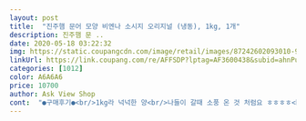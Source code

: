 ```yaml
---
layout: post 
title:  "진주햄 문어 모양 비엔나 소시지 오리지널 (냉동), 1kg, 1개" 
description: 진주햄 문 ..
date: 2020-05-18 03:22:32 
img: https://static.coupangcdn.com/image/retail/images/87242602093010-975cd04d-f0d2-4c04-8482-8613ccb0bf03.jpg 
linkUrl: https://link.coupang.com/re/AFFSDP?lptag=AF3600438&subid=ahnPublicAsk&pageKey=306157806&itemId=965325660&vendorItemId=5369794953&traceid=V0-113-0987a4e5c76cd258 
categories: [1012] 
color: A6A6A6 
price: 10700 
author: Ask View Shop 
cont:  "●구매후기●<br/>1kg라 넉넉한 양<br/>나들이 갈때 소풍 온 것 처럼요 ㅎㅎㅎㅎ<br/>담에는 소세지야채볶음.<br/> 소세지문어초밥 해먹어야 겠어요<br/>돼지고기 85.<br/>22%<br/>몇달째 주기적으로 사는 비엔나입니당<br/>모양도 이쁘고 아이들도 좋아하네요<br/>볶아 돈까스 해줄때 접시위에 올려주니 좋아하며 잘 먹어요.<br/><br/>볶음밥 또는 유부초밥이나 김밥 해 줄때 같이 해주면 좋을 듯 해요<br/>비엔나를 원래도 좋아했는데 매번 칼집내는게 매우매우 귀찮았는데 냉동이라 보관도 편하고 필요할때 물에 삶아낸 후 구워주면 제 입엔 딱! 입니다!<br/>사용할 만큼 덜어쓰고 냉동보관<br/>아이들 반찬 해 주려고 구입해요<br/>어른들이 먹어도 맛이 좋구요.<br/><br/>유통기한 2020년 10월 10일<br/>유통기한도 넉넉하고 냉동 잘되어 도착 했어요.<br/><br/>이번엔 끓는 물에 살짝 데쳐서 떡볶이에 넣어봤어요<br/>익으면서 꽃봉오리 꽃피듯이 쫘악 벌려주니<br/>적당히 짭쪼름 해서 먹기 딱 좋아요.<br/><br/>전에는 비엔나 일일이 칼집 넣었는데 편해서 좋네요 ㅎㅎ<br/>제 요리엔 어디든 들어가는 문어비엔나<br/>집에서라도 소박하게 기분 내 봅니다♡<br/>" 
---
```


